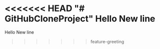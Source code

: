 <<<<<<< HEAD
"# GitHubCloneProject" 
Hello
New line 
=======
Hello 
New line
>>>>>>> feature-greeting
